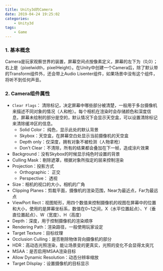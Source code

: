 ```yaml
---
title: Unity3d的Camera
date: 2019-04-24 19:25:02
categories:
    - Unity3d
tags:
    - Game
---
```


### 1. 基本概念

Camera是玩家观察世界的装置，屏幕空间点按像素定义，屏幕的左下为（0,0）；右上是（pixelwidth，pixelHeight）。在Unity中创建一个Camera后，除了默认带的Transform组件外，还会带上Audio Lisenter组件，如果场景中没有这个组件，将听不到任何声音。
<!--more-->

### 2. Camera组件属性

* `Clear Flags`： 清除标记，决定屏幕中哪些部分被清楚，一般用于多台摄像机来描述不同对象的情况（人和枪）。每个相机在渲染时会存储颜色和深度信息，屏幕未绘制的部分是空的，默认情况下会显示天空盒，可以设置清除标记来清除缓冲区的信息。
  * Solid Color： 纯色，显示此处的默认背景
  * Skybox：天空盒，在屏幕空白处显示当前摄像机的天空盒
  * Depth only：仅深度，拥有对象不被检测（人物拿枪）
  * Don't Clear：不清除，所有的结果都会叠加在下一帧，造成涂片效果
* Background：没有Skybox的时候显示纯色时设置的背景
* Culling Mask：剔除遮罩，根据对象所指定的层来控制渲染
* Projection：投影方式
  * Orthographic： 正交
  * Perspective： 透视
* Size：相机的视口的大小，相机的广角
* Clipping Planes：剪裁平面，摄像机的渲染范围，Near为最近点，Far为最远点
* ViewPort Rect：视图矩形，用四个数值来控制摄像机的视图在屏幕中的位置和大小，使用的是屏幕坐标系，数值在0~1之间，X（水平位置起点）、Y（垂直位置起点）、W（宽度）、H（高度）
* Depth：深度，用于控制摄像机的渲染顺序
* Rendering Path：渲染路径，一般使用玩家设定
* Target Texture：目标纹理
* Occlusion Culling：是否剔除物体背向摄像机的部分
* HDR：高动态光照渲染，能让场景变的更真实，光照的变化不会显得太突兀
* MSAA：是否启用MSAA渲染目标
* Allow Dynamic Resolution：动态分辨率缩放
* Target Dilsplay：设置摄像机的目标显示
